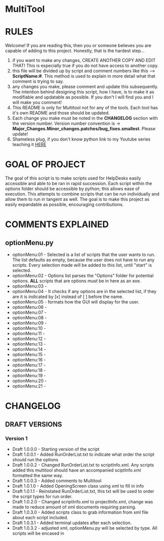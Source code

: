 # MultiTool

# RULES #

Welcome! If you are reading this, then you or someone believes you are capable of adding to this project. Honestly, that is the hardest step...
1. if you want to make any changes, CREATE ANOTHER COPY AND EDIT THAT! This is especially true if you do not have access to another copy.
2. this file will be divided up by script and comment numbers like this --> **ScriptName:#**. This method is used to explain in more detail what that comment is trying to say.
3. any changes you make, please comment and update this subsequently. The intention behind designing this script, how I have, is to make it as modifiable and updatable as possible. If you don't I will find you and I will make you comment!
4. This README is only for Multitool not for any of the tools. Each tool has it's own README and those should be updated.
5. Each change you make must be noted in the **CHANGELOG** section with the version number. Version number convention is ->
   **Major_Changes.Minor_changes.patches/bug_fixes.smallest**. Please update!
6. Shameless plug, if you don't know python link to my Youtube series teaching it [HERE][f1ccf610]

  [f1ccf610]: https://www.youtube.com/channel/UCZfKpmqhZy1mlaFQu4jiCbA?view_as=subscriber "My Youtube channel"

# GOAL OF PROJECT #

The goal of this script is to make scripts used for HelpDesks easily accessible and able to be ran in rapid succession. Each script within the options folder should be accessible by python; this allows ease of execution. This attempts to combine scripts that can be run individually and allow them to run in tangent as well. The goal is to make this project as easily expandable as possible, encouraging contributions.

# COMMENTS EXPLAINED #
## optionMenu.py ##
- optionMenu:01 - Selected is a list of scripts that the user wants to run. The list defaults as empty, because the user does not have to run any scripts. Every selection made will be added to this list, until "start" is selected.
- optionMenu:02 - Options list parses the "Options" folder for potential options. **ALL** scripts that are options must be in here as an exe.
- optionMenu:03 -
- optionMenu:04 - It checks if any options are in the selected list, if they are it is indicated by [x] instead of [ ] before the name.
- optionMenu:05 - formats how the GUI will display for the user.
- optionMenu:06 -
- optionMenu:07 -
- optionMenu:08 -
- optionMenu:09 -
- optionMenu:10 -
- optionMenu:11 -
- optionMenu:12 -
- optionMenu:13 -
- optionMenu:14 -
- optionMenu:15 -
- optionMenu:16 -
- optionMenu:17 -
- optionMenu:18 -
- optionMenu:19 -
- optionMenu:20 -
- optionMenu:21 -

# CHANGELOG #
## DRAFT VERSIONS ##
### Version 1 ###
- Draft 1.0.0.0 - Starting version of the script
- Draft 1.0.0.1 - Added RunOrderList.txt to indicate what order the script should run the options
- Draft 1.0.0.2 - Changed RunOrderList.txt to scriptInfo.xml. Any scripts added this multitool should have an accompanied sciptInfo.xml formatted the same way.
- Draft 1.0.0.3 - Added comments to Multitool
- Draft 1.0.1.0 - Added OpeningScreen class using xml to fill in info
- Draft 1.0.1.1 - Reinstated RunOrderList.txt, this txt will be used to order the script types for run order.
- Draft 1.0.2.0 - Changed scriptInfo.xml to projectInfo.xml, change was made to reduce amount of xml documents requiring parsing.
- Draft 1.0.3.0 - Added scripts class to grab information from xml file about each script included.
- Draft 1.0.3.1 - Added terminal updates after each selection.
- Draft 1.0.3.2 - adjusted xml, optionMenu.py will be selected by type. All scripts will be encased in <script>
- Draft 1.0.4.0 - Created InfoSchema.xsd to validate scriptInfo.xml
- Draft 1.1.0.0 - Added CustomError.py for error handling. 
#### Version 1.1 ####
